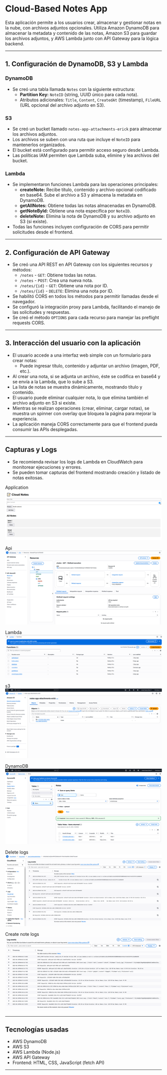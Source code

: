 # Cloud-Based Notes App

Esta aplicación permite a los usuarios crear, almacenar y gestionar notas en la nube, con archivos adjuntos opcionales. Utiliza Amazon DynamoDB para almacenar la metadata y contenido de las notas, Amazon S3 para guardar los archivos adjuntos, y AWS Lambda junto con API Gateway para la lógica backend.

---

## 1. Configuración de DynamoDB, S3 y Lambda

### DynamoDB

- Se creó una tabla llamada `Notes` con la siguiente estructura:
  - **Partition Key:** `NoteID` (string, UUID único para cada nota).
  - Atributos adicionales: `Title`, `Content`, `CreatedAt` (timestamp), `FileURL` (URL opcional del archivo adjunto en S3).

### S3

- Se creó un bucket llamado `notes-app-attachments-erick` para almacenar los archivos adjuntos.
- Los archivos se suben con una ruta que incluye el `NoteID` para mantenerlos organizados.
- El bucket está configurado para permitir acceso seguro desde Lambda.
- Las políticas IAM permiten que Lambda suba, elimine y lea archivos del bucket.

### Lambda

- Se implementaron funciones Lambda para las operaciones principales:
  - **createNote:** Recibe título, contenido y archivo opcional codificado en base64. Sube el archivo a S3 y almacena la metadata en DynamoDB.
  - **getAllNotes:** Obtiene todas las notas almacenadas en DynamoDB.
  - **getNoteById:** Obtiene una nota específica por `NoteID`.
  - **deleteNote:** Elimina la nota de DynamoDB y su archivo adjunto en S3 (si existe).
- Todas las funciones incluyen configuración de CORS para permitir solicitudes desde el frontend.

---

## 2. Configuración de API Gateway

- Se creó una API REST en API Gateway con los siguientes recursos y métodos:
  - `/notes` - `GET`: Obtiene todas las notas.
  - `/notes` - `POST`: Crea una nueva nota.
  - `/notes/{id}` - `GET`: Obtiene una nota por ID.
  - `/notes/{id}` - `DELETE`: Elimina una nota por ID.
- Se habilitó CORS en todos los métodos para permitir llamadas desde el navegador.
- Se configuró la integración proxy para Lambda, facilitando el manejo de las solicitudes y respuestas.
- Se creó el método `OPTIONS` para cada recurso para manejar las preflight requests CORS.

---

## 3. Interacción del usuario con la aplicación

- El usuario accede a una interfaz web simple con un formulario para crear notas:
  - Puede ingresar título, contenido y adjuntar un archivo (imagen, PDF, etc.).
- Al crear una nota, si se adjunta un archivo, éste se codifica en base64 y se envía a la Lambda, que lo sube a S3.
- La lista de notas se muestra dinámicamente, mostrando título y contenido.
- El usuario puede eliminar cualquier nota, lo que elimina también el archivo adjunto en S3 si existe.
- Mientras se realizan operaciones (crear, eliminar, cargar notas), se muestra un spinner con overlay que bloquea la página para mejorar la experiencia.
- La aplicación maneja CORS correctamente para que el frontend pueda consumir las APIs desplegadas.

---

## Capturas y Logs

- Se recomienda revisar los logs de Lambda en CloudWatch para monitorear ejecuciones y errores.
- Se pueden tomar capturas del frontend mostrando creación y listado de notas exitosas.

Application
![](app.PNG)

Api  
![](api.PNG)

Lambda  
![](lambda.PNG)

s3  
![](s3.PNG)

DynamoDB  
![](table.PNG)

Delete logs
![](delete.PNG)

Create note logs
![](create.PNG)

---

## Tecnologías usadas

- AWS DynamoDB
- AWS S3
- AWS Lambda (Node.js)
- AWS API Gateway
- Frontend: HTML, CSS, JavaScript (fetch API)

---
